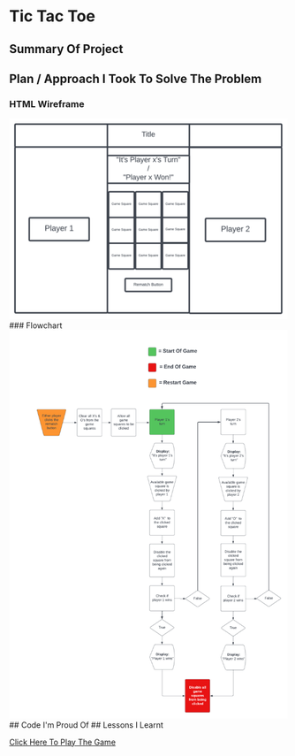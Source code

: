 # Tic Tac Toe
## Summary Of Project
## Plan / Approach I Took To Solve The Problem
  ### HTML Wireframe
  <img src="./Images/Tic-Tac-Toe Wireframe.png" alt="">
  ### Flowchart
  <img src="./Images/Tic-Tac-Toe Flowchart.png" alt="">
## Code I'm Proud Of
## Lessons I Learnt

<a href="https://marcusadams1220.github.io/tic-tac-toe/">Click Here To Play The Game</a>
